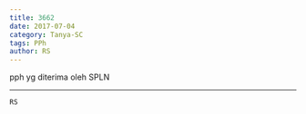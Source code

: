 ```yaml
---
title: 3662
date: 2017-07-04
category: Tanya-SC
tags: PPh
author: RS
---
```


pph yg diterima oleh SPLN

---



`RS`
